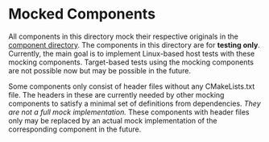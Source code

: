 # Mocked Components

All components in this directory mock their respective originals in the [component directory](../../components). The components in this directory are for **testing only**. Currently, the main goal is to implement Linux-based host tests with these mocking components. Target-based tests using the mocking components are not possible now but may be possible in the future.

Some components only consist of header files without any CMakeLists.txt file. The headers in these are currently needed by other mocking components to satisfy a minimal set of definitions from dependencies. *They are not a full mock implementation.* These components with header files only may be replaced by an actual mock implementation of the corresponding component in the future.
